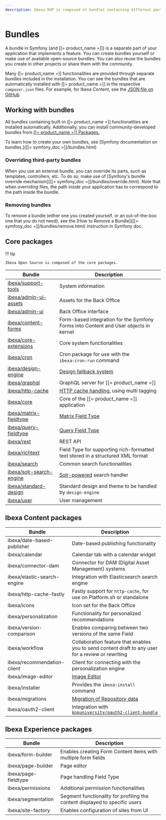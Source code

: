 ```yaml
---
description: Ibexa DXP is composed of bundles containing different parts of the application.
---
```


# Bundles

A bundle in Symfony (and [[= product_name =]]) is a separate part of your application that implements a feature.
You can create bundles yourself or make use of available open-source bundles.
You can also reuse the bundles you create in other projects or share them with the community.

Many [[= product_name =]] functionalities are provided through separate bundles included in the installation.
You can see the bundles that are automatically installed with [[= product_name =]]
in the respective `composer.json` files.
For example, for Ibexa Content, see the [JSON file on GitHub](https://github.com/ibexa/content/blob/master/composer.json).

## Working with bundles

All bundles containing built-in [[= product_name =]] functionalities are installed automatically.
Additionally, you can install community-developed bundles from [[[= product_name =]] Packages.](https://developers.ibexa.co/packages)

To learn how to create your own bundles, see [Symfony documentation on bundles.]([[= symfony_doc =]]/bundles.html)

### Overriding third-party bundles

When you use an external bundle, you can override its parts, such as templates, controllers, etc.
To do so, make use of [Symfony's bundle override mechanism]([[= symfony_doc =]]/bundles/override.html).
Note that when overriding files, the path inside your application has to correspond to the path inside the bundle.

### Removing bundles

To remove a bundle (either one you created yourself, or an out-of-the-box one that you do not need),
see the [How to Remove a Bundle]([[= symfony_doc =]]/bundles/remove.html) instruction in Symfony doc.

## Core packages

!!! tip

    Ibexa Open Source is composed of the core packages.

|Bundle|Description|
|---------|-----------|
|[ibexa/support-tools](https://github.com/ibexa/support-tools)|System information|
|[ibexa/admin-ui-assets](https://github.com/ibexa/admin-ui-assets)|Assets for the Back Office|
|[ibexa/admin-ui](https://github.com/ibexa/admin-ui)|Back Office interface|
|[ibexa/content-forms](https://github.com/ibexa/content-forms)|Form-based integration for the Symfony Forms into Content and User objects in kernel|
|[ibexa/core-extensions](https://github.com/ibexa/core-extensions)|Core system functionalities|
|[ibexa/cron](https://github.com/ibexa/cron)|Cron package for use with the `ibexa:cron:run` command|
|[ibexa/design-engine](https://github.com/ibexa/design-engine)|[Design fallback system](design_engine.md)|
|[ibexa/graphql](https://github.com/ibexa/graphql)|GraphQL server for [[= product_name =]]|
|[ibexa/http-cache](https://github.com/ibexa/http-cache)|[HTTP cache handling](http_cache.md), using multi tagging|
|[ibexa/core](https://github.com/ibexa/core)|Core of the [[= product_name =]] application|
|[ibexa/matrix-fieldtype](https://github.com/ibexa/matrix-fieldtype)|[Matrix Field Type](matrixfield.md)|
|[ibexa/query-fieldtype](https://github.com/ibexa/query-fieldtype)|[Query Field Type](contentqueryfield.md)|
|[ibexa/rest](https://github.com/ibexa/rest)|REST API|
|[ibexa/richtext](https://github.com/ibexa/richtext)|Field Type for supporting rich-formatted text stored in a structured XML format|
|[ibexa/search](https://github.com/ibexa/search)|Common search functionalities|
|[ibexa/solr-search-engine](https://github.com/ibexa/solr-search-engine)|[Solr-powered](http://lucene.apache.org/solr/) search handler|
|[ibexa/standard-design](https://github.com/ibexa/standard-design)|Standard design and theme to be handled by `design-engine`|
|[ibexa/user](https://github.com/ibexa/user)|User management|

## Ibexa Content packages

|Bundle|Description|
|---------|-----------|
|ibexa/date-based-publisher|Date-based publishing functionality|
|ibexa/calendar|Calendar tab with a calendar widget|
|ibexa/connector-dam|Connector for DAM (Digital Asset Management) systems|
|ibexa/elastic-search-engine|Integration with Elasticsearch search engine|
|ibexa/http-cache-fastly|Fastly support for `http-cache`, for use on Platform.sh or standalone|
|ibexa/icons|Icon set for the Back Office|
|ibexa/personalization|Functionality for personalized recommendations|
|ibexa/version-comparison|Enables comparing between two versions of the same Field|
|ibexa/workflow|Collaboration feature that enables you to send content draft to any user for a review or rewriting|
|ibexa/recommendation-client|Client for connecting with the personalization engine|
|ibexa/image-editor|[Image Editor](configure_image_editor.md)|
|ibexa/installer|Provides the `ibexa:install` command|
|ibexa/migrations|[Migration of Repository data](data_migration.md)|
|ibexa/oauth2-client|Integration with [`knpuniversity/oauth2-client-bundle`](https://github.com/knpuniversity/oauth2-client-bundle)|

## Ibexa Experience packages

|Bundle|Description|
|---------|-----------|
|ibexa/form-builder|Enables creating Form Content items with multiple form fields|
|ibexa/page-builder|Page editor|
|ibexa/page-fieldtype|Page handling Field Type|
|ibexa/permissions|Additional permission functionalities|
|ibexa/segmentation|Segment functionality for profiling the content displayed to specific users|
|ibexa/site-factory|Enables configuration of sites from UI|
